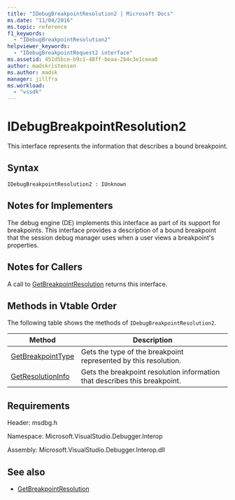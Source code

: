 ```yaml
---
title: "IDebugBreakpointResolution2 | Microsoft Docs"
ms.date: "11/04/2016"
ms.topic: reference
f1_keywords:
  - "IDebugBreakpointResolution2"
helpviewer_keywords:
  - "IDebugBreakpointRequest2 interface"
ms.assetid: 451d5bce-b9c1-48ff-beaa-2b4c3e1ceea0
author: madskristensen
ms.author: madsk
manager: jillfra
ms.workload:
  - "vssdk"
---
```

# IDebugBreakpointResolution2
This interface represents the information that describes a bound breakpoint.

## Syntax

```
IDebugBreakpointResolution2 : IUnknown
```

## Notes for Implementers
 The debug engine (DE) implements this interface as part of its support for breakpoints. This interface provides a description of a bound breakpoint that the session debug manager uses when a user views a breakpoint's properties.

## Notes for Callers
 A call to [GetBreakpointResolution](../../../extensibility/debugger/reference/idebugboundbreakpoint2-getbreakpointresolution.md) returns this interface.

## Methods in Vtable Order
 The following table shows the methods of `IDebugBreakpointResolution2`.

|Method|Description|
|------------|-----------------|
|[GetBreakpointType](../../../extensibility/debugger/reference/idebugbreakpointresolution2-getbreakpointtype.md)|Gets the type of the breakpoint represented by this resolution.|
|[GetResolutionInfo](../../../extensibility/debugger/reference/idebugbreakpointresolution2-getresolutioninfo.md)|Gets the breakpoint resolution information that describes this breakpoint.|

## Requirements
 Header: msdbg.h

 Namespace: Microsoft.VisualStudio.Debugger.Interop

 Assembly: Microsoft.VisualStudio.Debugger.Interop.dll

## See also
- [GetBreakpointResolution](../../../extensibility/debugger/reference/idebugboundbreakpoint2-getbreakpointresolution.md)